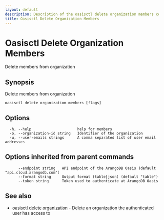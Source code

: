 ```yaml
---
layout: default
description: Description of the oasisctl delete organization members command
title: Oasisctl Delete Organization Members
---
```

# Oasisctl Delete Organization Members

Delete members from organization

## Synopsis

Delete members from organization

```
oasisctl delete organization members [flags]
```

## Options

```
  -h, --help                     help for members
  -o, --organization-id string   Identifier of the organization
  -u, --user-emails strings      A comma separated list of user email addresses
```

## Options inherited from parent commands

```
      --endpoint string   API endpoint of the ArangoDB Oasis (default "api.cloud.arangodb.com")
      --format string     Output format (table|json) (default "table")
      --token string      Token used to authenticate at ArangoDB Oasis
```

## See also

* [oasisctl delete organization](oasisctl_delete_organization.md)	 - Delete an organization the authenticated user has access to

